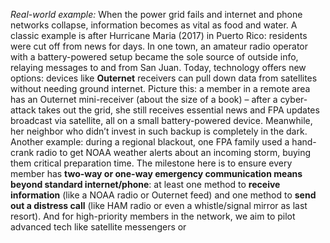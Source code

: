 _Real-world example:_ When the power grid fails and internet and phone networks collapse, information becomes as vital as food and water. A classic example is after Hurricane Maria (2017) in Puerto Rico: residents were cut off from news for days. In one town, an amateur radio operator with a battery-powered setup became the sole source of outside info, relaying messages to and from San Juan. Today, technology offers new options: devices like **Outernet** receivers can pull down data from satellites without needing ground internet. Picture this: a member in a remote area has an Outernet mini-receiver (about the size of a book) – after a cyber-attack takes out the grid, she still receives essential news and FPA updates broadcast via satellite, all on a small battery-powered device. Meanwhile, her neighbor who didn’t invest in such backup is completely in the dark. Another example: during a regional blackout, one FPA family used a hand-crank radio to get NOAA weather alerts about an incoming storm, buying them critical preparation time. The milestone here is to ensure every member has **two-way or one-way emergency communication means beyond standard internet/phone**: at least one method to **receive information** (like a NOAA radio or Outernet feed) and one method to **send out a distress call** (like HAM radio or even a whistle/signal mirror as last resort). And for high-priority members in the network, we aim to pilot advanced tech like satellite messengers or